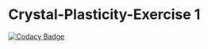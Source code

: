 # Crystal-Plasticity-Exercise 1
[![Codacy Badge](https://api.codacy.com/project/badge/Grade/bdbd3add6d6f4f24b6a863ad5eee7022)](https://www.codacy.com/manual/sai-viswanadha-sastry.upadhyayula/Crystal-Plasticity-Exercise-1?utm_source=github.com&amp;utm_medium=referral&amp;utm_content=Viswa319/Crystal-Plasticity-Exercise-1&amp;utm_campaign=Badge_Grade)
